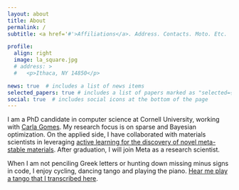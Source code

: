 ```yaml
---
layout: about
title: About
permalink: /
subtitle: <a href='#'>Affiliations</a>. Address. Contacts. Moto. Etc.

profile:
  align: right
  image: la_square.jpg
  # address: >
  #   <p>Ithaca, NY 14850</p>

news: true  # includes a list of news items
selected_papers: true # includes a list of papers marked as "selected={true}"
social: true  # includes social icons at the bottom of the page
---
```


I am a PhD candidate in computer science at Cornell University, working with [Carla Gomes](https://www.cs.cornell.edu/gomes/).
My research focus is on sparse and Bayesian optimization.
On the applied side, I have collaborated with materials scientists in leveraging
[active learning for the discovery of novel meta-stable materials](https://www.youtube.com/watch?v=FAWud0uVxUQ).
After graduation, I will join Meta as a research scientist.

When I am not penciling Greek letters or
hunting down missing minus signs in code,
I enjoy cycling, dancing tango and playing the piano.
[Hear me play a tango that I transcribed here](https://www.youtube.com/watch?v=87j4FRmfjyQ).

<!-- Write your biography here. Tell the world about yourself. Link to your favorite [subreddit](http://reddit.com). You can put a picture in, too. The code is already in, just name your picture `prof_pic.jpg` and put it in the `img/` folder.

Put your address / P.O. box / other info right below your picture. You can also disable any these elements by editing `profile` property of the YAML header of your `_pages/about.md`. Edit `_bibliography/papers.bib` and Jekyll will render your [publications page](/al-folio/publications/) automatically.

Link to your social media connections, too. This theme is set up to use [Font Awesome icons](http://fortawesome.github.io/Font-Awesome/) and [Academicons](https://jpswalsh.github.io/academicons/), like the ones below. Add your Facebook, Twitter, LinkedIn, Google Scholar, or just disable all of them. -->
